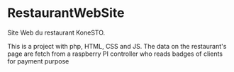 # RestaurantWebSite
Site Web du restaurant KoneSTO. 

This is a project with php, HTML, CSS and JS. The data on the restaurant's page are fetch from a raspberry PI controller who reads badges of clients for payment purpose
